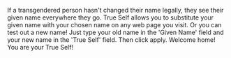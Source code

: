 If a transgendered person hasn't changed their name legally, they see their given name everywhere they go. True Self allows you to substitute your given name with your chosen name on any web page you visit. Or you can test
out a new name! Just type your old name in the 'Given Name' field and your new
name in the 'True Self' field. Then click apply. Welcome home! You are your
True Self!
